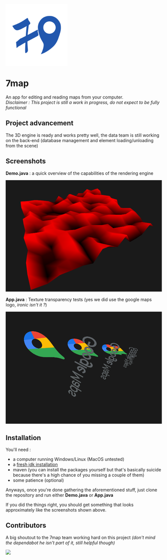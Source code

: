 <img align="center" src="./doc/medias/logo_v1_x0.5.png" alt="drawing" width="200"/>  

# 7map
An app for editing and reading maps from your computer.<br>
*Disclaimer : This project is still a work in progress, do not expect to be fully functional*

## Project advancement
The 3D engine is ready and works pretty well, the data team is still working on the back-end (database management and element loading/unloading from the scene)<br>

## Screenshots

**Demo.java** : a quick overview of the capabilities of the rendering engine

![](./doc/medias/demo_screenshot01.png)

**App.java** : Texture transparency tests (yes we did use the google maps logo, *ironic isn't it ?*)

![](./doc/medias/app_screenshot01.png)

## Installation

You'll need : 

- a computer running Windows/Linux (MacOS untested) 
- a [fresh jdk installation](https://www.oracle.com/java/technologies/javase-jdk16-downloads.html)
- maven (you can install the packages yourself but that's basically suicide because there's a high chance of you missing a couple of them)
- some patience (optional)

Anyways, once you're done gathering the aforementioned stuff, just clone the repository and run either **Demo.java** or **App.java**

If you did the things right, you should get something that looks approximately like the screenshots shown above.

## Contributors

A big shoutout to the 7map team working hard on this project *(don't mind the dependabot he isn't part of it, still helpful though)*

<a href="https://github.com/7map/7map/graphs/contributors">
  <img src="https://contrib.rocks/image?repo=7map/7map" />
</a>